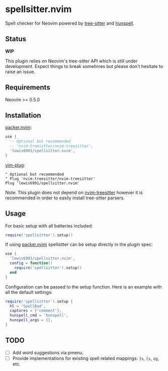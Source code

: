 # spellsitter.nvim

Spell checker for Neovim powered by [tree-sitter](https://github.com/tree-sitter/tree-sitter)
and [hunspell](http://hunspell.github.io/).

## Status
**WIP**

This plugin relies on Neovim's tree-sitter API which is still under development.
Expect things to break sometimes but please don't hesitate to raise an issue.

## Requirements
Neovim >= 0.5.0

## Installation

[packer.nvim](https://github.com/wbthomason/packer.nvim):
```lua
use {
  -- Optional but recommended
  -- 'nvim-treesitter/nvim-treesitter',
  'lewis6991/spellsitter.nvim',
}
```

[vim-plug](https://github.com/junegunn/vim-plug):
```vim
" Optional but recommended
" Plug 'nvim-treesitter/nvim-treesitter'
Plug 'lewis6991/spellsitter.nvim'
```

Note: This plugin does not depend on
[nvim-treesitter](https://github.com/nvim-treesitter/nvim-treesitter)
however it is recommended in order to easily install tree-sitter parsers.

## Usage

For basic setup with all batteries included:
```lua
require('spellsitter').setup()
```

If using [packer.nvim](https://github.com/wbthomason/packer.nvim) spellsitter can
be setup directly in the plugin spec:

```lua
use {
  'lewis6991/spellsitter.nvim',
  config = function()
    require('spellsitter').setup()
  end
}
```

Configuration can be passed to the setup function. Here is an example with all
the default settings:

```lua
require('spellsitter').setup {
  hl = 'SpellBad',
  captures = {'comment'},
  hunspell_cmd = 'hunspell',
  hunspell_args = {},
}
```

## TODO

- [ ] Add word suggestions via pmenu.
- [ ] Provide implementations for existing spell related mappings: `]s`, `[s`, `zg`, etc.
